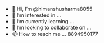 - 👋 Hi, I’m @himanshusharma8055
- 👀 I’m interested in ...
- 🌱 I’m currently learning ...
- 💞️ I’m looking to collaborate on ...
- 📫 How to reach me ... 8894950177

<!---
himanshusharma8055/himanshusharma8055 is a ✨ special ✨ repository because its `README.md` (this file) appears on your GitHub profile.
You can click the Preview link to take a look at your changes.
--->
